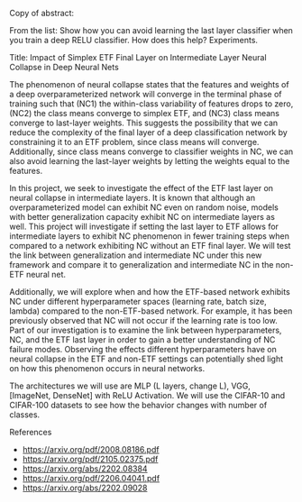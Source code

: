Copy of abstract:


From the list: Show how you can avoid learning the last layer classifier when you train a deep RELU classifier. How does this help? Experiments.
 
 
Title: Impact of Simplex ETF Final Layer on Intermediate Layer Neural Collapse in Deep Neural Nets

The phenomenon of neural collapse states that the features and weights of a deep overparameterized network will converge in the terminal phase of training such that (NC1) the within-class variability of features drops to zero, (NC2) the class means converge to simplex ETF, and (NC3) class means converge to last-layer weights. This suggests the possibility that we can reduce the complexity of the final layer of a deep classification network by constraining it to an ETF problem, since class means will converge. Additionally, since class means converge to classifier weights in NC, we can also avoid learning the last-layer weights by letting the weights equal to the features.
 
In this project, we seek to investigate the effect of the ETF last layer on neural collapse in intermediate layers. It is known that although an overparameterized model can exhibit NC even on random noise, models with better generalization capacity exhibit NC on intermediate layers as well. This project will investigate if setting the last layer to ETF allows for intermediate layers to exhibit NC phenomenon in fewer training steps when compared to a network exhibiting NC without an ETF final layer. We will test the link between generalization and intermediate NC under this new framework and compare it to generalization and intermediate NC in the non-ETF neural net.
 
Additionally, we will explore when and how the ETF-based network exhibits NC under different hyperparameter spaces (learning rate, batch size, lambda) compared to the non-ETF-based network. For example, it has been previously observed that NC will not occur if the learning rate is too low. Part of our investigation is to examine the link between hyperparameters, NC, and the ETF last layer in order to gain a better understanding of NC failure modes. Observing the effects different hyperparameters have on neural collapse in the ETF and non-ETF settings can potentially shed light on how this phenomenon occurs in neural networks.
 
The architectures we will use are MLP (L layers, change L), VGG, [ImageNet, DenseNet] with ReLU Activation. We will use the CIFAR-10 and CIFAR-100 datasets to see how the behavior changes with number of classes. 
 
References
- https://arxiv.org/pdf/2008.08186.pdf
- https://arxiv.org/pdf/2105.02375.pdf
- https://arxiv.org/abs/2202.08384
- https://arxiv.org/pdf/2206.04041.pdf
- https://arxiv.org/abs/2202.09028